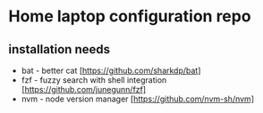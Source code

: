 # Home laptop configuration repo

## installation needs

- bat - better cat [https://github.com/sharkdp/bat]
- fzf - fuzzy search with shell integration [https://github.com/junegunn/fzf]
- nvm - node version manager [https://github.com/nvm-sh/nvm]

